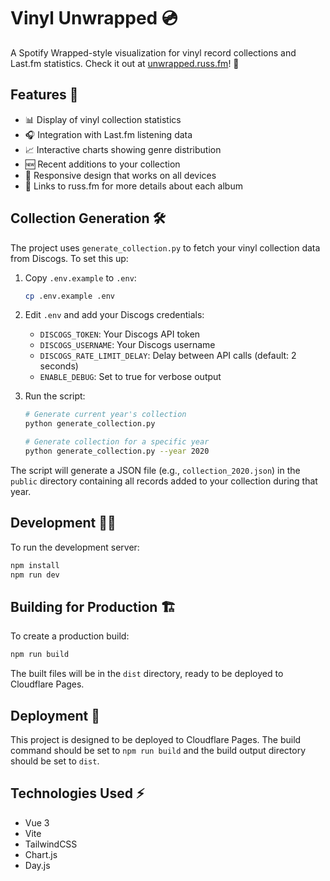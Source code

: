 # Vinyl Unwrapped 💿

A Spotify Wrapped-style visualization for vinyl record collections and Last.fm statistics. Check it out at [unwrapped.russ.fm](https://unwrapped.russ.fm)! 🎵

## Features 🌟

- 📊 Display of vinyl collection statistics
- 🎧 Integration with Last.fm listening data
- 📈 Interactive charts showing genre distribution
- 🆕 Recent additions to your collection
- 📱 Responsive design that works on all devices
- 🔗 Links to russ.fm for more details about each album

## Collection Generation 🛠️

The project uses `generate_collection.py` to fetch your vinyl collection data from Discogs. To set this up:

1. Copy `.env.example` to `.env`:
   ```bash
   cp .env.example .env
   ```

2. Edit `.env` and add your Discogs credentials:
   - `DISCOGS_TOKEN`: Your Discogs API token
   - `DISCOGS_USERNAME`: Your Discogs username
   - `DISCOGS_RATE_LIMIT_DELAY`: Delay between API calls (default: 2 seconds)
   - `ENABLE_DEBUG`: Set to true for verbose output

3. Run the script:
   ```bash
   # Generate current year's collection
   python generate_collection.py

   # Generate collection for a specific year
   python generate_collection.py --year 2020
   ```

The script will generate a JSON file (e.g., `collection_2020.json`) in the `public` directory containing all records added to your collection during that year.

## Development 👨‍💻

To run the development server:

```bash
npm install
npm run dev
```

## Building for Production 🏗️

To create a production build:

```bash
npm run build
```

The built files will be in the `dist` directory, ready to be deployed to Cloudflare Pages.

## Deployment 🚀

This project is designed to be deployed to Cloudflare Pages. The build command should be set to `npm run build` and the build output directory should be set to `dist`.

## Technologies Used ⚡

- Vue 3
- Vite
- TailwindCSS
- Chart.js
- Day.js
